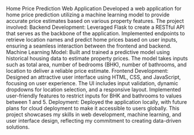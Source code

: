 Home Price Prediction Web Application
Developed a web application for home price prediction utilizing a machine learning model to provide accurate price estimates based on various property features. The project involved:
Backend Development: Leveraged Flask to create a RESTful API that serves as the backbone of the application. Implemented endpoints to retrieve location names and predict home prices based on user inputs, ensuring a seamless interaction between the frontend and backend.
Machine Learning Model: Built and trained a predictive model using historical housing data to estimate property prices. The model takes inputs such as total area, number of bedrooms (BHK), number of bathrooms, and location to deliver a reliable price estimate.
Frontend Development: Designed an attractive user interface using HTML, CSS, and JavaScript, focusing on user experience. The UI includes input validation, dynamic dropdowns for location selection, and a responsive layout. Implemented user-friendly features to restrict inputs for BHK and bathrooms to values between 1 and 5.
Deployment: Deployed the application locally, with future plans for cloud deployment to make it accessible to users globally.
This project showcases my skills in web development, machine learning, and user interface design, reflecting my commitment to creating data-driven solutions.

